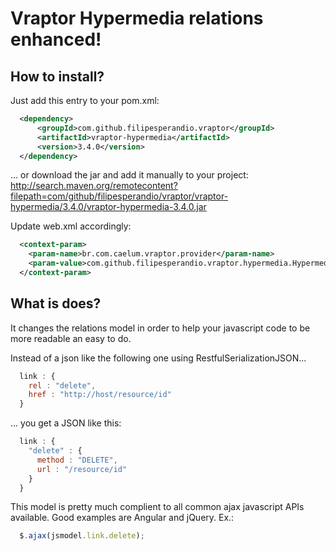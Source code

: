 # Vraptor Hypermedia relations enhanced!

## How to install?
Just add this entry to your pom.xml:
```xml
  <dependency>
      <groupId>com.github.filipesperandio.vraptor</groupId>
      <artifactId>vraptor-hypermedia</artifactId>
      <version>3.4.0</version>
  </dependency>
```

... or download the jar and add it manually to your project:
http://search.maven.org/remotecontent?filepath=com/github/filipesperandio/vraptor/vraptor-hypermedia/3.4.0/vraptor-hypermedia-3.4.0.jar

Update web.xml accordingly:
```xml
  <context-param>
    <param-name>br.com.caelum.vraptor.provider</param-name>
    <param-value>com.github.filipesperandio.vraptor.hypermedia.HypermediaProvider</param-value>
  </context-param>
```

## What is does?

It changes the relations model in order to help your javascript code to be more readable an easy to do.

Instead of a json like the following one using RestfulSerializationJSON...

```javascript
  link : {
    rel : "delete",
    href : "http://host/resource/id"
  }
```

... you get a JSON like this:

```javascript
  link : {
    "delete" : {
      method : "DELETE",
      url : "/resource/id"
    }
  }
```

This model is pretty much complient to all common ajax javascript APIs available. Good examples are Angular and jQuery.
Ex.:
```javascript
  $.ajax(jsmodel.link.delete);
```



